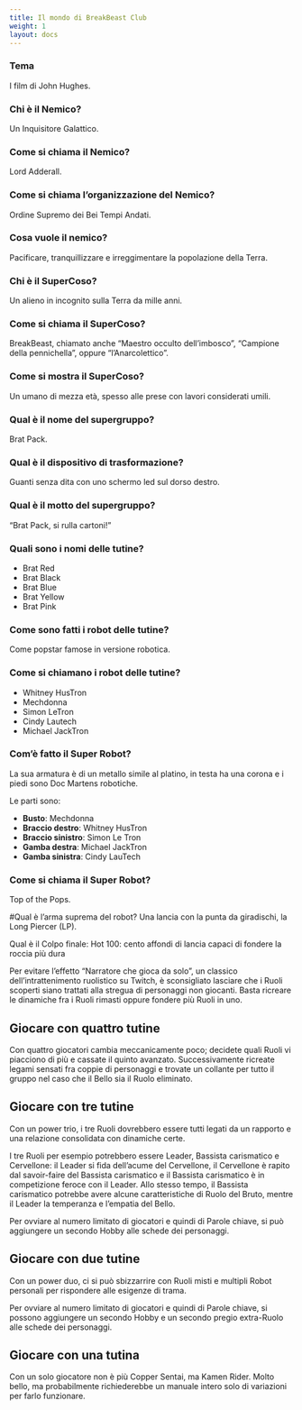 ```yaml
---
title: Il mondo di BreakBeast Club
weight: 1
layout: docs
---
```


### Tema 
I film di John Hughes.

### Chi è il Nemico? 
Un Inquisitore Galattico.

### Come si chiama il Nemico?
Lord Adderall.

### Come si chiama l’organizzazione del Nemico? 
Ordine Supremo dei Bei Tempi Andati.

### Cosa vuole il nemico? 
Pacificare, tranquillizzare e irreggimentare la popolazione della Terra.

### Chi è il SuperCoso? 
Un alieno in incognito sulla Terra da mille anni.

### Come si chiama il SuperCoso? 
BreakBeast, chiamato anche “Maestro occulto dell’imbosco”, “Campione della pennichella”, oppure “l’Anarcolettico”.

### Come si mostra il SuperCoso? 
Un umano di mezza età, spesso alle prese con lavori considerati umili.

### Qual è il nome del supergruppo? 
Brat Pack.

### Qual è il dispositivo di trasformazione? 
Guanti senza dita con uno schermo led sul dorso destro.

### Qual è il motto del supergruppo? 
“Brat Pack, si rulla cartoni!”

### Quali sono i nomi delle tutine?

- Brat Red
- Brat Black
- Brat Blue
- Brat Yellow
- Brat Pink

### Come sono fatti i robot delle tutine? 
Come popstar famose in versione robotica.

### Come si chiamano i robot delle tutine?

- Whitney HusTron
- Mechdonna
- Simon LeTron
- Cindy Lautech
- Michael JackTron

### Com’è fatto il Super Robot?
La sua armatura è di un metallo simile al platino, in testa ha una corona e i piedi sono Doc Martens robotiche.

Le parti sono:

- <b>Busto</b>:  Mechdonna
- <b>Braccio destro</b>: Whitney HusTron
- <b>Braccio sinistro</b>: Simon Le Tron
- <b>Gamba destra</b>: Michael JackTron
- <b>Gamba sinistra</b>: Cindy LauTech


### Come si chiama il Super Robot? 
Top of the Pops.

#Qual è l’arma suprema del robot? 
Una lancia con la punta da giradischi, la Long Piercer (LP).

Qual è il Colpo finale: Hot 100: cento affondi di lancia capaci di fondere la roccia più dura


Per evitare l’effetto “Narratore che gioca da solo”, un classico dell’intrattenimento ruolistico su Twitch, è sconsigliato lasciare che i Ruoli scoperti siano trattati alla stregua di personaggi non giocanti.
Basta ricreare le dinamiche fra i Ruoli rimasti oppure fondere più Ruoli in uno.


## Giocare con quattro tutine

Con quattro giocatori cambia meccanicamente poco; decidete quali Ruoli vi piacciono di più e cassate il quinto avanzato. Successivamente ricreate legami sensati fra coppie di personaggi e trovate un collante per tutto il gruppo nel caso che il Bello sia il Ruolo eliminato.


## Giocare con tre tutine

Con un power trio, i tre Ruoli dovrebbero essere tutti legati da un rapporto e una relazione consolidata con dinamiche certe. 

I tre Ruoli per esempio potrebbero essere Leader, Bassista carismatico e Cervellone: il Leader si fida dell’acume del Cervellone, il Cervellone è rapito dal savoir-faire del Bassista carismatico e il Bassista carismatico è in competizione feroce con il Leader. Allo stesso tempo, il Bassista carismatico potrebbe avere alcune caratteristiche di Ruolo del Bruto, mentre il Leader la temperanza e l’empatia del Bello.

Per ovviare al numero limitato di giocatori e quindi di Parole chiave, si può aggiungere un secondo Hobby alle schede dei personaggi.


## Giocare con due tutine 

Con un power duo, ci si può sbizzarrire con Ruoli misti e multipli Robot personali per rispondere alle esigenze di trama. 

Per ovviare al numero limitato di giocatori e quindi di Parole chiave, si possono aggiungere un secondo Hobby e un secondo pregio extra-Ruolo alle schede dei personaggi. 


## Giocare con una tutina

Con un solo giocatore non è più Copper Sentai, ma Kamen Rider. Molto bello, ma probabilmente richiederebbe un manuale intero solo di variazioni per farlo funzionare. 
